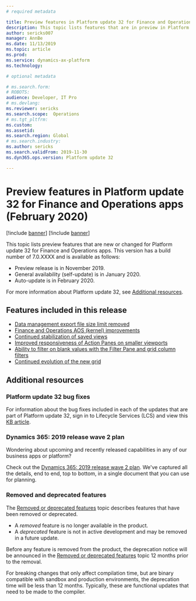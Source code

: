 ```yaml
---
# required metadata

title: Preview features in Platform update 32 for Finance and Operations apps (February 2020)
description: This topic lists features that are in preview in Platform update 32 for Finance and Operations apps. 
author: sericks007
manager: AnnBe
ms.date: 11/13/2019
ms.topic: article
ms.prod: 
ms.service: dynamics-ax-platform
ms.technology: 

# optional metadata

# ms.search.form: 
# ROBOTS: 
audience: Developer, IT Pro
# ms.devlang: 
ms.reviewer: sericks
ms.search.scope:  Operations
# ms.tgt_pltfrm: 
ms.custom: 
ms.assetid:
ms.search.region: Global
# ms.search.industry: 
ms.author: sericks
ms.search.validFrom: 2019-11-30
ms.dyn365.ops.version: Platform update 32

---
```

# Preview features in Platform update 32 for Finance and Operations apps (February 2020)

[!include [banner](../includes/banner.md)]
[!include [banner](../includes/preview-banner.md)]

This topic lists preview features that are new or changed for Platform update 32 for Finance and Operations apps. This version has a build number of 7.0.XXXX and is available as follows:

- Preview release is in November 2019.
- General availability (self-update) is in January 2020.
- Auto-update is in February 2020.

For more information about Platform update 32, see [Additional resources](whats-new-platform-update-32.md#additional-resources).

## Features included in this release

- [Data management export file size limit removed](https://docs.microsoft.com/en-us/dynamics365-release-plan/2019wave2/finance-operations-crossapp-capabilities/FILE-NAME-NEEDED)
- [Finance and Operations AOS (kernel) improvements](https://docs.microsoft.com/en-us/dynamics365-release-plan/2019wave2/finance-operations-crossapp-capabilities/FILE-NAME-NEEDED)
- [Continued stabilization of saved views](https://docs.microsoft.com/en-us/dynamics365-release-plan/2019wave2/finance-operations-crossapp-capabilities/user-productivity-saved-views)
- [Improved responsiveness of Action Panes on smaller viewports](https://docs.microsoft.com/en-us/dynamics365-release-plan/2019wave2/finance-operations-crossapp-capabilities/improved-experience-mobile-devices-phase-1)
- [Ability to filter on blank values with the Filter Pane and grid column filters](https://docs.microsoft.com/en-us/dynamics365-release-plan/2019wave2/finance-operations-crossapp-capabilities/user-productivity-filtering-enhancements)
- [Continued evolution of the new grid](https://docs.microsoft.com/en-us/dynamics365-release-plan/2019wave2/finance-operations-crossapp-capabilities/user-productivity-new-grid)



## Additional resources

### Platform update 32 bug fixes
For information about the bug fixes included in each of the updates that are part of Platform update 32, sign in to Lifecycle Services (LCS) and view this [KB article](https://fix.lcs.dynamics.com/Issue/).

### Dynamics 365: 2019 release wave 2 plan
Wondering about upcoming and recently released capabilities in any of our business apps or platform?

Check out the [Dynamics 365: 2019 release wave 2 plan](https://docs.microsoft.com/dynamics365-release-plan/2019wave2/). We've captured all the details, end to end, top to bottom, in a single document that you can use for planning.

### Removed and deprecated features
The [Removed or deprecated features](../../dev-itpro/migration-upgrade/deprecated-features.md) topic describes features that have been removed or deprecated.

- A *removed* feature is no longer available in the product.
- A *deprecated* feature is not in active development and may be removed in a future update.

Before any feature is removed from the product, the deprecation notice will be announced in the [Removed or deprecated features](../../dev-itpro/migration-upgrade/deprecated-features.md) topic 12 months prior to the removal.

For breaking changes that only affect compilation time, but are binary compatible with sandbox and production environments, the deprecation time will be less than 12 months. Typically, these are functional updates that need to be made to the compiler.
